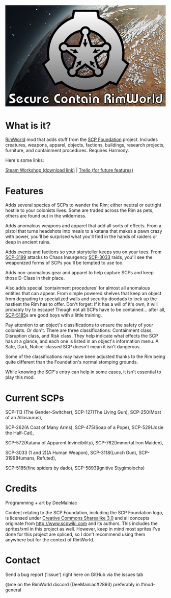 <img src="About/Preview.png">

# What is it?

[RimWorld](https://store.steampowered.com/app/294100/RimWorld/) mod that adds stuff from the [SCP Foundation](http://www.scpwiki.com) project. Includes creatures, weapons, apparel, objects, factions, buildings, research projects, furniture, and containment procedures. Requires Harmony.

Here's some links:

[Steam Workshop (download link)](https://steamcommunity.com/sharedfiles/filedetails/?id=2728183627) | [Trello (for future features)](https://trello.com/b/k7sHcryO/scr) 

# Features

Adds several species of SCPs to wander the Rim; either neutral or outright hostile to your colonists lives. Some are traded across the Rim as pets, others are found out in the wilderness.

Adds anomalous weapons and apparel that add all sorts of effects. From a pistol that turns headshots into meals to a katana that makes a pawn crazy with power, you'll be surprised what you'll find in the hands of raiders or deep in ancient ruins.

Adds events and factions so your storyteller keeps you on your toes. From [SCP-3199](https://scp-wiki.wikidot.com/scp-3199) attacks to Chaos Insurgency [SCP-3033](https://scp-wiki.wikidot.com/scp-3033) raids, you'll see the weaponized forms of SCPs you'll be tempted to use too.

Adds non-anomalous gear and apparel to help capture SCPs and keep those D-Class in their place.

Also adds special 'containment procedures' for almost all anomalous entities that can appear. From simple powered shelves that keep an object from degrading to specialized walls and security doodads to lock up the nastiest the Rim has to offer. Don't forget: If it has a will of it's own, it will probably try to escape! Though not all SCPs have to be contained... after all, [SCP-5185](https://scp-wiki.wikidot.com/scp-5185)s are good boys with a little training.

Pay attention to an object's classifications to ensure the safety of your colonists. Or don't. There are three classifications: Containment class, Disruption class, and Risk class. They help indicate what effects the SCP has at a glance, and each one is listed in an object's information menu. A Safe, Dark, Notice-classed SCP doesn't mean it isn't dangerous.

Some of the classifications may have been adjusted thanks to the Rim being quite different than the Foundation's normal stomping grounds.

While knowing the SCP's entry can help in some cases, it isn't essential to play this mod.

# Current SCPs

SCP-113 (The Gender-Switcher), SCP-127(The Living Gun), SCP-250(Most of an Allosaurus),

SCP-262(A Coat of Many Arms), SCP-475(Soap of a Pope), SCP-529(Josie the Half-Cat),

SCP-572(Katana of Apparent Invincibility), SCP-762(Immortal Iron Maiden),

SCP-3033 (1 and 2)(A Human Weapon), SCP-3118(Lunch Gun), SCP-3199(Humans, Refuted),

SCP-5185(fine spiders by dado), SCP-5893(Ignitive Stygimolochs)

# Credits

Programming + art by DeeMainiac

Content relating to the SCP Foundation, including the SCP Foundation logo, is licensed under [Creative Commons Sharealike 3.0](https://creativecommons.org/licenses/by-sa/3.0/) and all concepts originate from http://www.scpwiki.com and its authors. This includes the sprites/xml in this project as well. However, keep in mind most sprites I've done for this project are spliced, so I don't recommend using them anywhere but for the context of RimWorld.


# Contact

Send a bug report ('issue') right here on GitHub via the issues tab

@me on the RimWorld discord (DeeMainiac#2893) preferably in #mod-general 
